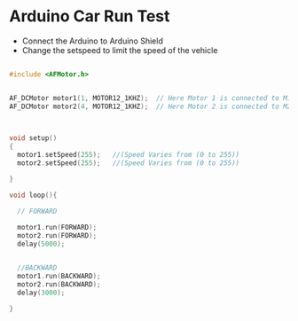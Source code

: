 # Arduino Car Run Test

* Connect the Arduino to Arduino Shield
* Change the setspeed to limit the speed of the vehicle


```C++

#include <AFMotor.h>


AF_DCMotor motor1(1, MOTOR12_1KHZ);  // Here Motor 1 is connected to M1
AF_DCMotor motor2(4, MOTOR12_1KHZ);  // Here Motor 2 is connected to M2

 

void setup() 
{       
  motor1.setSpeed(255);   //(Speed Varies from (0 to 255))
  motor2.setSpeed(255);   //(Speed Varies from (0 to 255))

}

void loop(){

  // FORWARD
  
  motor1.run(FORWARD);  
  motor2.run(FORWARD); 
  delay(5000);


  //BACKWARD
  motor1.run(BACKWARD);  
  motor2.run(BACKWARD); 
  delay(3000);

}

```
